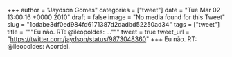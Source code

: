 
+++
author = "Jaydson Gomes"
categories = ["tweet"]
date = "Tue Mar 02 13:00:16 +0000 2010"
draft = false
image = "No media found for this Tweet"
slug = "1cdabe3df0ed984fd6171387d2dadbd52250ad34"
tags = ["tweet"]
title = """Eu não. RT: @ileopoldes: ..."""
tweet = true
tweet_url = "https://twitter.com/jaydson/status/9873048360"
+++
Eu não. RT: @ileopoldes: Acordei.
